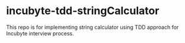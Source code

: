 # incubyte-tdd-stringCalculator
This repo is for implementing string calculator using TDD approach for Incubyte interview process.
